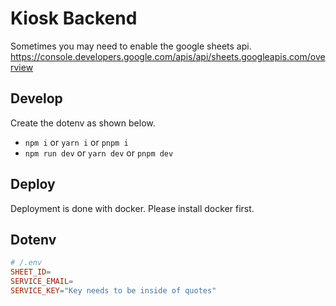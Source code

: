 # Kiosk Backend

Sometimes you may need to enable the google sheets api. https://console.developers.google.com/apis/api/sheets.googleapis.com/overview

## Develop

Create the dotenv as shown below. 

- `npm i` or `yarn i` or `pnpm i`
- `npm run dev` or `yarn dev` or `pnpm dev`

## Deploy

Deployment is done with docker. Please install docker first.

## Dotenv

```toml
# /.env
SHEET_ID=
SERVICE_EMAIL=
SERVICE_KEY="Key needs to be inside of quotes"
```